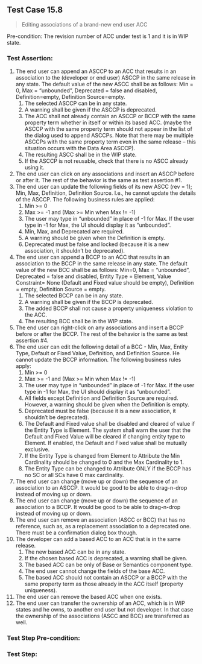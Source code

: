 ## Test Case 15.8

> Editing associations of a brand-new end user ACC

Pre-condition: The revision number of ACC under test is 1 and it is in WIP state.



### Test Assertion:

1. The end user can append an ASCCP to an ACC that results in an association to the (developer or end user) ASCCP in the same release in any state. The default value of the new ASCC shall be as follows: Min = 0, Max = “unbounded”, Deprecated = false and disabled, Definition=empty, Definition Source=empty.
	1. The selected ASCCP can be in any state.
	2. A warning shall be given if the ASCCP is deprecated.
	3. The ACC shall not already contain an ASCCP or BCCP with the same property term whether in itself or within its based ACC. (maybe the ASCCP with the same property term should not appear in the list of the dialog used to append ASCCPs. Note that there may be multiple ASCCPs with the same property term even in the same release – this situation occurs with the Data Area ASCCP).
	4. The resulting ASCC shall be in the WIP state.
	5. If the ASCCP is not reusable, check that there is no ASCC already using it.
2. The end user can click on any associations and insert an ASCCP before or after it. The rest of the behavior is the same as test assertion #1.
3. The end user can update the following fields of its new ASCC (rev = 1); Min, Max, Definition, Definition Source. I.e., he cannot update the details of the ASCCP. The following business rules are applied:
	1. Min >= 0
	2. Max >= -1 and (Max >= Min when Max != -1)
	3. The user may type in “unbounded” in place of -1 for Max. If the user type in -1 for Max, the UI should display it as “unbounded”.
	4. Min, Max, and Deprecated are required.
	5. A warning should be given when the Definition is empty.
	6. Deprecated must be false and locked (because it is a new association, it shouldn’t be deprecated).
4. The end user can append a BCCP to an ACC that results in an association to the BCCP in the same release in any state. The default value of the new BCC shall be as follows: Min=0, Max = “unbounded”, Deprecated = false and disabled, Entity Type = Element, Value Constraint= None (Default and Fixed value should be empty), Definition = empty, Definition Source = empty.
	1. The selected BCCP can be in any state.
	2. A warning shall be given if the BCCP is deprecated.
	3. The added BCCP shall not cause a property uniqueness violation to the ACC.
	4. The resulting BCC shall be in the WIP state.
5. The end user can right-click on any associations and insert a BCCP before or after the BCCP. The rest of the behavior is the same as test assertion #4.
6. The end user can edit the following detail of a BCC - Min, Max, Entity Type, Default or Fixed Value, Definition, and Definition Source. He cannot update the BCCP information. The following business rules apply:
	1. Min >= 0
	2. Max >= -1 and (Max >= Min when Max != -1)
	3. The user may type in “unbounded” in place of -1 for Max. If the user type in -1 for Max, the UI should display it as “unbounded”.
	4. All fields except Definition and Definition Source are required. However, a warning should be given when the Definition is empty.
	5. Deprecated must be false (because it is a new association, it shouldn’t be deprecated).
	6. The Default and Fixed value shall be disabled and cleared of value if the Entity Type is Element. The system shall warn the user that the Default and Fixed Value will be cleared if changing entity type to Element. If enabled, the Default and Fixed value shall be mutually exclusive.
	7. If the Entity Type is changed from Element to Attribute the Min Cardinality should be changed to 0 and the Max Cardinality to 1.
	8. The Entity Type can be changed to Attribute ONLY if the BCCP has no SC or all SCs have 0 max cardinality.
7. The end user can change (move up or down) the sequence of an association to an ASCCP. It would be good to be able to drag-n-drop instead of moving up or down.
8. The end user can change (move up or down) the sequence of an association to a BCCP. It would be good to be able to drag-n-drop instead of moving up or down.
9. The end user can remove an association (ASCC or BCC) that has no reference, such as, as a replacement association to a deprecated one. There must be a confirmation dialog box though.
10. The developer can add a based ACC to an ACC that is in the same release.
	1. The new based ACC can be in any state.
	2. If the chosen based ACC is deprecated, a warning shall be given.
	3. The based ACC can be only of Base or Semantics component type.
	4. The end user cannot change the fields of the base ACC.
	5. The based ACC should not contain an ASCCP or a BCCP with the same property term as those already in the ACC itself (property uniqueness).
11. The end user can remove the based ACC when one exists.
12. The end user can transfer the ownership of an ACC, which is in WIP states and he owns, to another end user but not developer. In that case the ownership of the associations (ASCC and BCC) are transferred as well.

### Test Step Pre-condition:



### Test Step:
